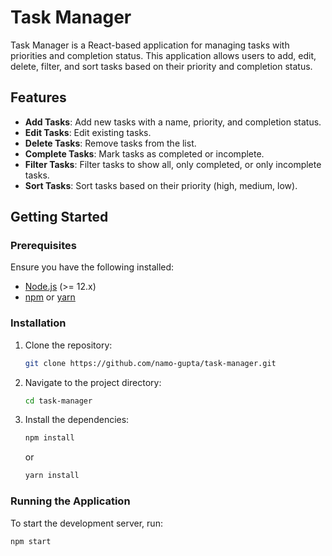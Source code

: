 # Task Manager

Task Manager is a React-based application for managing tasks with priorities and completion status. This application allows users to add, edit, delete, filter, and sort tasks based on their priority and completion status.

## Features

- **Add Tasks**: Add new tasks with a name, priority, and completion status.
- **Edit Tasks**: Edit existing tasks.
- **Delete Tasks**: Remove tasks from the list.
- **Complete Tasks**: Mark tasks as completed or incomplete.
- **Filter Tasks**: Filter tasks to show all, only completed, or only incomplete tasks.
- **Sort Tasks**: Sort tasks based on their priority (high, medium, low).

## Getting Started

### Prerequisites

Ensure you have the following installed:

- [Node.js](https://nodejs.org/) (>= 12.x)
- [npm](https://www.npmjs.com/) or [yarn](https://yarnpkg.com/)

### Installation

1. Clone the repository:

    ```bash
    git clone https://github.com/namo-gupta/task-manager.git
    ```

2. Navigate to the project directory:

    ```bash
    cd task-manager
    ```

3. Install the dependencies:

    ```bash
    npm install
    ```

    or

    ```bash
    yarn install
    ```

### Running the Application

To start the development server, run:

```bash
npm start
